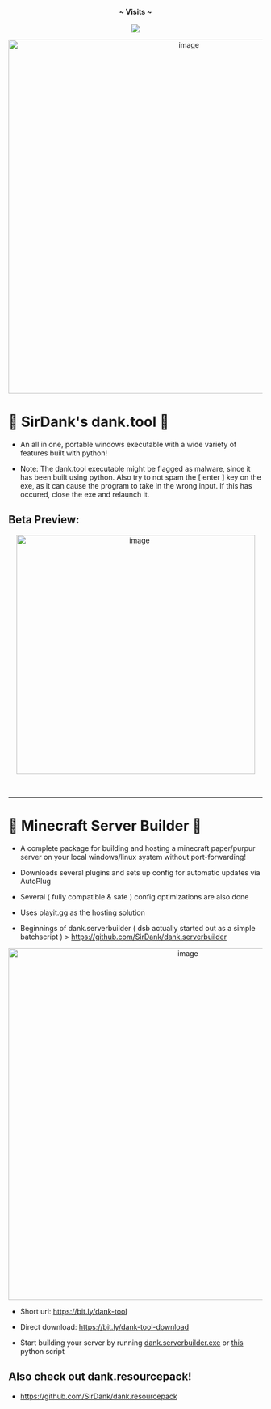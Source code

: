 <p align="center">
  <b>~ Visits ~</b><br><br>
  <img src="https://profile-counter.glitch.me/dank.tool/count.svg">
</p>

<p align="center">
  <img width="700" alt="image" src="https://user-images.githubusercontent.com/52797753/192086704-35f5a0db-3c5d-4782-95a9-6e2756cc8528.png">
</p>

# 🚨 SirDank's dank.tool 🚨

- An all in one, portable windows executable with a wide variety of features built with python!

- Note: The dank.tool executable might be flagged as malware, since it has been built using python. Also try to not spam the [ enter ] key on the exe, as it can cause the program to take in the wrong input. If this has occured, close the exe and relaunch it.
 
## Beta Preview:
<p align="center">
  <img width="473" alt="image" src="https://user-images.githubusercontent.com/52797753/189164838-db15e03c-2122-4d5d-a6de-f55f5b3bba7c.png">
</p>

<p>&nbsp;</p>    

---  

# 🚨 Minecraft Server Builder 🚨

- A complete package for building and hosting a minecraft paper/purpur server on your local windows/linux system without port-forwarding!

- Downloads several plugins and sets up config for automatic updates via AutoPlug

- Several ( fully compatible & safe ) config optimizations are also done

- Uses playit.gg as the hosting solution

- Beginnings of dank.serverbuilder ( dsb actually started out as a simple batchscript ) > https://github.com/SirDank/dank.serverbuilder

<p align="center">
  <img width="696" alt="image" src="https://user-images.githubusercontent.com/52797753/192105201-fb164332-4af4-41db-99b6-65b2f6ef0a9f.png">
</p>

- Short url: https://bit.ly/dank-tool

- Direct download: https://bit.ly/dank-tool-download

- Start building your server by running [dank.serverbuilder.exe](https://github.com/SirDank/dank.tool/raw/main/dank.tool.exe) or [this](https://github.com/SirDank/dank.tool/blob/main/__modules__/dank.minecraft-server-builder.py) python script

## Also check out dank.resourcepack!

- https://github.com/SirDank/dank.resourcepack
